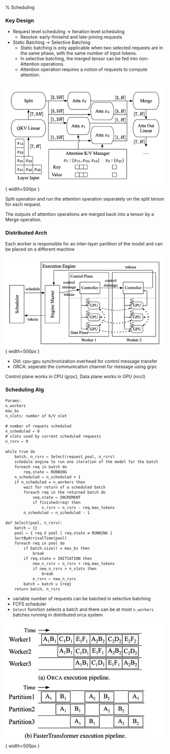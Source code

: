 % Scheduling

### Key Design

- Request level scheduling → Iteration level scheduling
    - Resolve: early-finisehd and late-joining requests
- Static Batching → Selective Batching
    - Static batching is only applicable when two selected requests are in the same phase, with the same number of input tokens.
    - In selective batching, the merged tensor can be fed into non-Attention operations.
    - Attention operation requires a notion of requests to compute attention.

![Batching Computation](../../../docs/WikiImage/image_2025-01-10-11-13-35.png){ width=500px }

Split operation and run the attention operation separately on the split tensor for each request.

The outputs of attention operations are merged back into a tensor by a Merge operation.

### Distributed Arch

Each worker is responsible for an inter-layer partition of the model and can be placed on a different machine

![Distributed Arch](../../../docs/WikiImage/image_2025-01-09-17-42-16.png){ width=500px }

- Old: cpu-gpu synchronization overhead for control message transfer
- ORCA: seperate the communication channel for message using grpc

Control plane works in CPU (grpc), Data plane works in GPU (nccl)

### Scheduling Alg

```
Params:
n_workers
max_bs
n_slots: number of K/V slot

# number of requets scheduled
n_scheduled ← 0
# slots used by current scheduled requests
n_rsrv ← 0

while true do
    batch, n_rsrv ← Select(request_pool, n_rsrv)
    schedule engine to run one iteration of the model for the batch
    foreach req in batch do
        req.state ← RUNNING
    n_scheduled ← n_scheduled + 1
    if n_scheduled = n_workers then
        wait for return of a scheduled batch
        foreach req in the returned batch do
            seq.state ← INCREMENT
            if finished(req) then
                n_rsrv ← n_rsrv - req.max_tokens
        n_scheduled ← n_scheduled - 1

def Select(pool, n_rsrv):
    batch ← {}
    pool ← { req ∈ pool | req.state ≠ RUNNING }
    SortByArrivalTime(pool)
    foreach req in pool do
        if batch.size() = max_bs then
            break
        if req.state = INITIATION then
            new_n_rsrv ← n_rsrv + req.max_tokens
            if new_n_rsrv > n_slots then
                break
            n_rsrv ← new_n_rsrv
        batch ← batch ∪ {req}
    return batch, n_rsrv
```

- variable number of requests can be batched in selective batching
- FCFS scheduler
- `Select` function selects a batch and there can be at most `n_workers` batches running in distributed orca system

![pipelines](../../../docs/WikiImage/image_2025-01-09-16-47-53.png){ width=500px }


